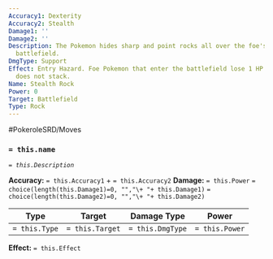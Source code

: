 ```yaml
---
Accuracy1: Dexterity
Accuracy2: Stealth
Damage1: ''
Damage2: ''
Description: The Pokemon hides sharp and point rocks all over the foe's side of the
  battlefield.
DmgType: Support
Effect: Entry Hazard. Foe Pokemon that enter the battlefield lose 1 HP. This effect
  does not stack.
Name: Stealth Rock
Power: 0
Target: Battlefield
Type: Rock
---
```


#PokeroleSRD/Moves

### `= this.name` 
*`= this.Description`*

**Accuracy:** `= this.Accuracy1` + `= this.Accuracy2`
**Damage:** `= this.Power` `= choice(length(this.Damage1)=0, "","\+ "+ this.Damage1)` `= choice(length(this.Damage2)=0, "","\+ "+ this.Damage2)`

| Type          | Target          | Damage Type          | Power          |
| ------------- | --------------- | ---------------- | -------------- |
| `= this.Type` | `= this.Target` | `= this.DmgType` | `= this.Power` | 

**Effect:** `= this.Effect`